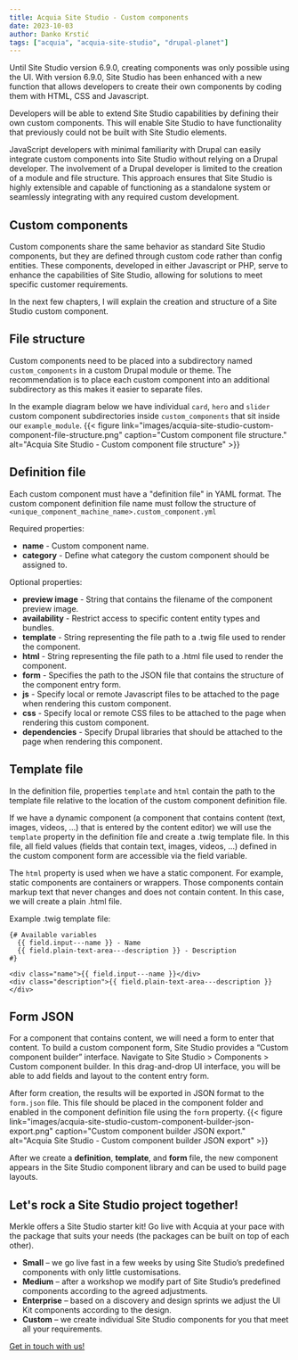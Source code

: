 ```yaml
---
title: Acquia Site Studio - Custom components
date: 2023-10-03
author: Danko Krstić
tags: ["acquia", "acquia-site-studio", "drupal-planet"]
---
```


Until Site Studio version 6.9.0, creating components was only possible using the UI. With version 6.9.0, Site Studio has been enhanced with a new function that allows developers to create their own components by coding them with HTML, CSS and Javascript.

Developers will be able to extend Site Studio capabilities by defining their own custom components. This will enable Site Studio to have functionality that previously could not be built with Site Studio elements.

JavaScript developers with minimal familiarity with Drupal can easily integrate custom components into Site Studio without relying on a Drupal developer. The involvement of a Drupal developer is limited to the creation of a module and file structure. This approach ensures that Site Studio is highly extensible and capable of functioning as a standalone system or seamlessly integrating with any required custom development.

## Custom components
Custom components share the same behavior as standard Site Studio components, but they are defined through custom code rather than config entities. These components, developed in either Javascript or PHP, serve to enhance the capabilities of Site Studio, allowing for solutions to meet specific customer requirements.

In the next few chapters, I will explain the creation and structure of a Site Studio custom component.

## File structure
Custom components need to be placed into a subdirectory named `custom_components` in a custom Drupal module or theme. The recommendation is to place each custom component into an additional subdirectory as this makes it easier to separate files.

In the example diagram below we have individual `card`, `hero` and `slider` custom component subdirectories inside `custom_components` that sit inside our `example_module`.
{{< figure link="images/acquia-site-studio-custom-component-file-structure.png" caption="Custom component file structure." alt="Acquia Site Studio - Custom component file structure" >}}

## Definition file
Each custom component must have a "definition file" in YAML format. The custom component definition file name must follow the structure of `<unique_component_machine_name>.custom_component.yml`

Required properties:
* **name** - Custom component name.
* **category** - Define what category the custom component should be assigned to.

Optional properties:
* **preview image** - String that contains the filename of the component preview image.
* **availability** - Restrict access to specific content entity types and bundles.
* **template** - String representing the file path to a .twig file used to render the component.
* **html** - String representing the file path to a .html file used to render the component.
* **form** - Specifies the path to the JSON file that contains the structure of the component entry form.
* **js** - Specify local or remote Javascript files to be attached to the page when rendering this custom component.
* **css** - Specify local or remote CSS files to be attached to the page when rendering this custom component.
* **dependencies** - Specify Drupal libraries that should be attached to the page when rendering this component.

## Template file
In the definition file, properties `template` and `html` contain the path to the template file relative to the location of the custom component definition file.

If we have a dynamic component (a component that contains content (text, images, videos, …) that is entered by the content editor) we will use the `template` property in the definition file and create a .twig template file. In this file, all field values (fields that contain text, images, videos, ...) defined in the custom component form are accessible via the field variable.

The `html` property is used when we have a static component. For example, static components are containers or wrappers. Those components contain markup text that never changes and does not contain content. In this case, we will create a plain .html file.

Example .twig template file:
```
{# Available variables
  {{ field.input---name }} - Name
  {{ field.plain-text-area---description }} - Description
#}
 
<div class="name">{{ field.input---name }}</div>
<div class="description">{{ field.plain-text-area---description }}</div>
```

## Form JSON
For a component that contains content, we will need a form to enter that content. To build a custom component form, Site Studio provides a “Custom component builder” interface. Navigate to Site Studio > Components > Custom component builder.
In this drag-and-drop UI interface, you will be able to add fields and layout to the content entry form.

After form creation, the results will be exported in JSON format to the `form.json` file. This file should be placed in the component folder and enabled in the component definition file using the `form` property.
{{< figure link="images/acquia-site-studio-custom-component-builder-json-export.png" caption="Custom component builder JSON export." alt="Acquia Site Studio - Custom component builder JSON export" >}}

After we create a **definition**, **template**, and **form** file, the new component appears in the Site Studio component library and can be used to build page layouts.

## Let's rock a Site Studio project together!
Merkle offers a Site Studio starter kit! Go live with Acquia at your pace with the package that suits your needs (the packages can be built on top of each other).
* **Small** – we go live fast in a few weeks by using Site Studio’s predefined components with only little customisations.
* **Medium** – after a workshop we modify part of Site Studio’s predefined components according to the agreed adjustments.
* **Enterprise** – based on a discovery and design sprints we adjust the UI Kit components according to the design.
* **Custom** – we create individual Site Studio components for you that meet all your requirements.

[Get in touch with us!](https://www.merkle.com/dach/en/contact)